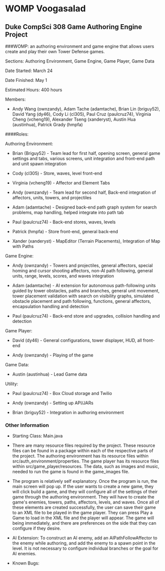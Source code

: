 # WOMP Voogasalad
Duke CompSci 308 Game Authoring Engine Project
------

###WOMP: an authoring environment and game engine that allows users create and play their own Tower Defense games.

Sections: Authoring Environment, Game Engine, Game Player, Game Data

Date Started: March 24

Date Finished: May 1

Estimated Hours: 400 hours

Members:

* Andy Wang (ownzandy), Adam Tache (adamtache), Brian Lin (briguy52), David Yang (dy46), Cody Li (cl305), Paul Cruz (paulcruz74), Virginia Cheng (vcheng19), Alexander Tseng (xanderyst), Austin Hua (austinhua), Patrick Grady (hmpfa)

####Roles:

Authoring Environment:
* Brian (Briguy52) - Team lead for first half, opening screen, general game settings and tabs, various screens, unit integration and front-end path and unit spawn integration

* Cody (cl305) - Store, waves, level front-end

* Virginia (vcheng19) - Affector and Element Tabs

* Andy (ownzandy) - Team lead for second half, Back-end integration of affectors, units, towers, and projectiles

* Adam (adamtache) - Designed back-end path graph system for search problems, map handling, helped integrate into path tab

* Paul (paulcruz74) - Back-end stores, waves, levels

* Patrick (hmpfa) - Store front-end, general back-end

* Xander (xanderyst) - MapEditor (Terrain Placements), Integration of Map with Paths

Game Engine:

* Andy (ownzandy) - Towers and projectiles, general affectors, special homing and cursor shooting affectors, non-AI path following, general units, range, levels, scores, and waves integration

* Adam (adamtache) - AI extension for autonomous path-following units guided by tower obstacles, paths and branches, general unit movement, tower placement validation with search on visibility graphs, simulated obstacle placement and path following, functions, general affectors, encapsulation handling and detection

* Paul (paulcruz74) - Back-end store and upgrades, collision handling and detection

Game Player:

* David (dy46) - General configurations, tower displayer, HUD, all front-end

* Andy (ownzandy) - Playing of the game

Game Data:

* Austin (austinhua) - Lead Game data

Utility:

* Paul (paulcruz74) - Box Cloud storage and Twilio

* Andy (ownzandy) - Setting up API/JARs

* Brian (briguy52) - Integration in authoring environment

### Other Information

* Starting Class: Main.java

* There are many resource files required by the project. These resource files can be found in a package within each of the respective parts of the project. The authoring environment has its resource files within src/auth_environment/properties. The game player has its resource files within src/game_player/resources. The data, such as images and music, needed to run the game is found in the game_images file. 

* The program is relatively self explanatory. Once the program is run, the main screen will pop up. If the user wants to create a new game, they will click build a game, and they will configure all of the settings of their game through the authoring environment. They will have to create the game's enemies, towers, paths, affectors, levels, and waves. Once all of these elements are created successfully, the user can save their game to an XML file to be played in the game player. They can press Play a Game to load in the XML file and the player will appear. The game will being immediately, and there are preferences on the side that they can configure if they desire.

* AI Extension: To construct an AI enemy, add an AIPathFollowAffector to the enemy while authoring, and add the enemy to a spawn point in the level. It is not necessary to configure individual branches or the goal for AI enemies.

* Known Bugs:
